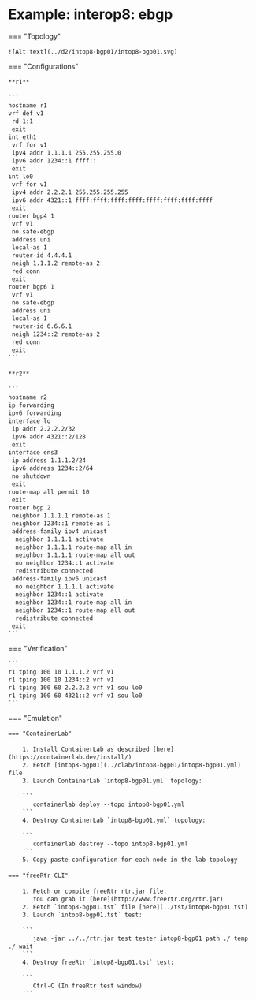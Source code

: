 # Example: interop8: ebgp

=== "Topology"

    ![Alt text](../d2/intop8-bgp01/intop8-bgp01.svg)

=== "Configurations"

    **r1**

    ```
    hostname r1
    vrf def v1
     rd 1:1
     exit
    int eth1
     vrf for v1
     ipv4 addr 1.1.1.1 255.255.255.0
     ipv6 addr 1234::1 ffff::
     exit
    int lo0
     vrf for v1
     ipv4 addr 2.2.2.1 255.255.255.255
     ipv6 addr 4321::1 ffff:ffff:ffff:ffff:ffff:ffff:ffff:ffff
     exit
    router bgp4 1
     vrf v1
     no safe-ebgp
     address uni
     local-as 1
     router-id 4.4.4.1
     neigh 1.1.1.2 remote-as 2
     red conn
     exit
    router bgp6 1
     vrf v1
     no safe-ebgp
     address uni
     local-as 1
     router-id 6.6.6.1
     neigh 1234::2 remote-as 2
     red conn
     exit
    ```

    **r2**

    ```
    hostname r2
    ip forwarding
    ipv6 forwarding
    interface lo
     ip addr 2.2.2.2/32
     ipv6 addr 4321::2/128
     exit
    interface ens3
     ip address 1.1.1.2/24
     ipv6 address 1234::2/64
     no shutdown
     exit
    route-map all permit 10
     exit
    router bgp 2
     neighbor 1.1.1.1 remote-as 1
     neighbor 1234::1 remote-as 1
     address-family ipv4 unicast
      neighbor 1.1.1.1 activate
      neighbor 1.1.1.1 route-map all in
      neighbor 1.1.1.1 route-map all out
      no neighbor 1234::1 activate
      redistribute connected
     address-family ipv6 unicast
      no neighbor 1.1.1.1 activate
      neighbor 1234::1 activate
      neighbor 1234::1 route-map all in
      neighbor 1234::1 route-map all out
      redistribute connected
     exit
    ```

=== "Verification"

    ```
    r1 tping 100 10 1.1.1.2 vrf v1
    r1 tping 100 10 1234::2 vrf v1
    r1 tping 100 60 2.2.2.2 vrf v1 sou lo0
    r1 tping 100 60 4321::2 vrf v1 sou lo0
    ```

=== "Emulation"

    === "ContainerLab"

        1. Install ContainerLab as described [here](https://containerlab.dev/install/)  
        2. Fetch [intop8-bgp01](../clab/intop8-bgp01/intop8-bgp01.yml) file  
        3. Launch ContainerLab `intop8-bgp01.yml` topology:  

        ```
           containerlab deploy --topo intop8-bgp01.yml  
        ```
        4. Destroy ContainerLab `intop8-bgp01.yml` topology:  

        ```
           containerlab destroy --topo intop8-bgp01.yml  
        ```
        5. Copy-paste configuration for each node in the lab topology

    === "freeRtr CLI"

        1. Fetch or compile freeRtr rtr.jar file.  
           You can grab it [here](http://www.freertr.org/rtr.jar)  
        2. Fetch `intop8-bgp01.tst` file [here](../tst/intop8-bgp01.tst)  
        3. Launch `intop8-bgp01.tst` test:  

        ```
           java -jar ../../rtr.jar test tester intop8-bgp01 path ./ temp ./ wait
        ```
        4. Destroy freeRtr `intop8-bgp01.tst` test:  

        ```
           Ctrl-C (In freeRtr test window)
        ```

